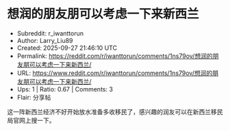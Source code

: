 # 想润的朋友朋可以考虑一下来新西兰

- Subreddit: r_iwanttorun
- Author: Larry_Liu89
- Created: 2025-09-27 21:46:10 UTC
- Permalink: https://reddit.com/r/iwanttorun/comments/1ns79ov/想润的朋友朋可以考虑一下来新西兰/
- URL: https://www.reddit.com/r/iwanttorun/comments/1ns79ov/想润的朋友朋可以考虑一下来新西兰/
- Ups: 1 | Ratio: 0.67 | Comments: 3
- Flair: 分享帖


这一阵新西兰经济不好开始放水准备多收移民了，感兴趣的润友可以在新西兰移民局官网上搜一下。

